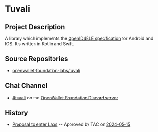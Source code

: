 # Tuvali

## Project Description

A library which implements the [OpenID4BLE specification](https://openid.net/specs/openid-4-verifiable-presentations-over-ble-1_0.html) for Android and IOS. It's written in Kotlin and Swift.

## Source Repositories

- [openwallet-foundation-labs/tuvali](https://github.com/openwallet-foundation-labs/tuvali)

## Chat Channel

- [#tuvali](https://discord.com/channels/1022962884864643214/1240339442011476008) on the [OpenWallet Foundation Discord server](https://discord.gg/openwalletfoundation)

## History

- [Proposal to enter Labs](https://github.com/openwallet-foundation/project-proposals/blob/9a14233be826547f8b4ace22af8679fe03da728e/projects/tuvali.md) -- Approved by TAC on [2024-05-15](../meetings/2024/2024-05-15.md)
